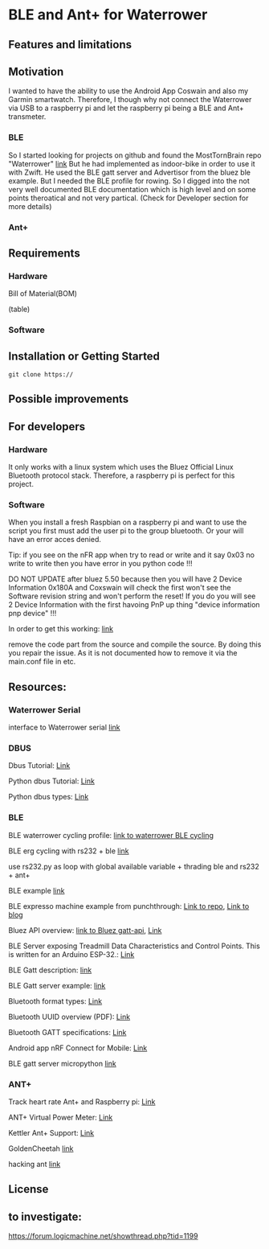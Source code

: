 # BLE and Ant+ for Waterrower

## Features and limitations
## Motivation

I wanted to have the ability to use the Android App Coswain and also my Garmin smartwatch. Therefore, I though
why not connect the Waterrower via USB to a raspberry pi and let the raspberry pi being a BLE and Ant+ transmeter. 

### BLE  
So I started looking for projects on github and found the MostTornBrain repo "Waterrower" [link](https://github.com/MostTornBrain/Waterrower)
But he had implemented as indoor-bike in order to use it with Zwift. He used the BLE gatt server and Advertisor from 
the bluez ble example. But I needed the BLE profile for rowing. 
So I digged into the not very well documented BLE documentation which is high level and on some points theroatical and 
not very partical. (Check for Developer section for more details)

### Ant+ 

## Requirements

### Hardware 

Bill of Material(BOM)

(table)

### Software 

## Installation or Getting Started

    git clone https://
    
## Possible improvements 
## For developers

### Hardware

It only works with a linux system which uses the Bluez Official Linux Bluetooth protocol stack. Therefore, a raspberry 
pi is perfect for this project. 

### Software

When you install a fresh Raspbian on a raspberry pi and want to use the script you first must add the user pi to the
group bluetooth. Or your will have an error acces denied. 

Tip: if you see on the nFR app when try to read or write and it say 0x03 no write to write then
you have error in you python code !!!

DO NOT UPDATE after bluez 5.50 because then you will have 2 Device Information 0x180A and Coxswain will check the first
won't see the Software revision string and won't perform the reset! If you do you will see 2 Device Information with 
the first havoing PnP up thing "device information pnp device" !!!

In order to get this working: [link](https://git.kernel.org/pub/scm/bluetooth/bluez.git/commit/?id=d5e07945c4aa36a83addc3c269f55c720c28afdb)

remove the code part from the source and compile the source. By doing this you repair the issue. As it is not documented how to remove it 
via the main.conf file in etc. 

## Resources: 

### Waterrower Serial 

interface to Waterrower serial [link](https://github.com/bfritscher/waterrower/blob/master/waterrower/interface.py)

### DBUS

Dbus Tutorial: [Link](https://dbus.freedesktop.org/doc/dbus-tutorial.html)

Python dbus Tutorial: [Link](https://dbus.freedesktop.org/doc/dbus-python/tutorial.html)

Python dbus types: [Link](https://dbus.freedesktop.org/doc/dbus-python/tutorial.html#basic-types)

### BLE

BLE waterrower cycling profile: [link to waterrower BLE cycling](https://github.com/MostTornBrain/Waterrower)


BLE erg cycling with rs232 + ble [link](https://github.com/weinzmi/ergoFACE)

use rs232.py as loop with global available variable + thrading ble and rs232 + ant+ 

BLE example [link](https://scribles.net/creating-ibeacon-using-bluez-example-code-on-raspberry-pi/#Step01)

BLE expresso machine example from punchthrough: 
[Link to repo](https://github.com/PunchThrough/espresso-ble), [Link to blog](https://punchthrough.com/creating-a-ble-peripheral-with-bluez/)

Bluez API overview: [link to Bluez gatt-api](https://git.kernel.org/pub/scm/bluetooth/bluez.git/tree/doc/gatt-api.txt), [Link](https://git.kernel.org/pub/scm/bluetooth/bluez.git/tree/doc)

BLE Server exposing Treadmill Data Characteristics and Control Points. This is written for an Arduino ESP-32.: [Link](https://github.com/changer65535/hangermill)

BLE Gatt description: [link](http://software-dl.ti.com/lprf/sdg-latest/html/ble-stack-3.x/gatt.html)

BLE Gatt server example: [link](https://scribles.net/running-ble-gatt-server-example-on-raspbian-stretch/)

Bluetooth format types: [Link](https://www.bluetooth.com/specifications/assigned-numbers/format-types/)

Bluetooth UUID overview (PDF): [Link](https://specificationrefs.bluetooth.com/assigned-values/16-bit%20UUID%20Numbers%20Document.pdf)

Bluetooth GATT specifications: [Link](https://www.bluetooth.com/specifications/gatt/)

Android app nRF Connect for Mobile: [Link](https://play.google.com/store/apps/details?id=no.nordicsemi.android.mcp&hl=en_US&gl=US)

BLE gatt server micropython [link](https://github.com/micropython/micropython/blob/master/examples/bluetooth/ble_advertising.py)

### ANT+ 

Track heart rate Ant+ and Raspberry pi: [Link](https://johannesbader.ch/blog/track-your-heartrate-on-raspberry-pi-with-ant/)

ANT+ Virtual Power Meter: [Link](https://github.com/dhague/vpower)

Kettler Ant+ Support: [Link](https://github.com/joekearney/kettler-to-ant)

GoldenCheetah [link](https://github.com/GoldenCheetah/GoldenCheetah/blob/master/src/ANT/ANTMessage.cpp)

hacking ant [link](https://hackingantblog.wordpress.com/)

## License

## to investigate:

https://forum.logicmachine.net/showthread.php?tid=1199